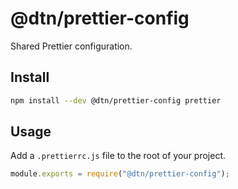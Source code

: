 # @dtn/prettier-config

Shared Prettier configuration.

## Install

```sh
npm install --dev @dtn/prettier-config prettier
```

## Usage

Add a `.prettierrc.js` file to the root of your project.

```JavaScript
module.exports = require("@dtn/prettier-config");
```
